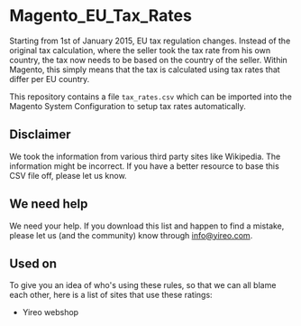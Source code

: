 Magento_EU_Tax_Rates
====================

Starting from 1st of January 2015, EU tax regulation changes. Instead of the original tax calculation,
where the seller took the tax rate from his own country, the tax now needs to be based on the country of
the seller. Within Magento, this simply means that the tax is calculated using tax rates that differ per EU
country.

This repository contains a file `tax_rates.csv` which can be imported into the Magento System Configuration 
to setup tax rates automatically.

## Disclaimer
We took the information from various third party sites like Wikipedia. The information might be incorrect.
If you have a better resource to base this CSV file off, please let us know.

## We need help
We need your help. If you download this list and happen to find a mistake, please let us (and the community)
know through info@yireo.com.

## Used on
To give you an idea of who's using these rules, so that we can all blame each other, here is a list of sites
that use these ratings:
* Yireo webshop

